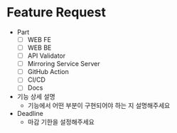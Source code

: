 # Feature Request
- Part
  - [ ] WEB FE
  - [ ] WEB BE
  - [ ] API Validator
  - [ ] Mirroring Service Server
  - [ ] GitHub Action
  - [ ] CI/CD
  - [ ] Docs
- 기능 상세 설명
  - 기능에서 어떤 부분이 구현되어야 하는 지 설명해주세요
- Deadline
  - 마감 기한을 설정해주세요